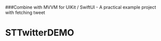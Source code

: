 ###Combine with MVVM for UIKit / SwiftUI - A practical example project with fetching tweet

# STTwitterDEMO

